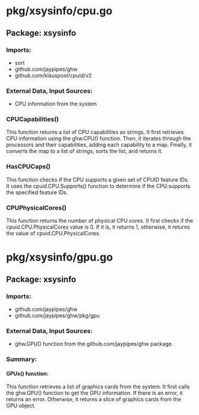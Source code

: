 # pkg/xsysinfo/cpu.go  
## Package: xsysinfo  
  
### Imports:  
- sort  
- github.com/jaypipes/ghw  
- github.com/klauspost/cpuid/v2  
  
### External Data, Input Sources:  
- CPU information from the system  
  
### CPUCapabilities()  
This function returns a list of CPU capabilities as strings. It first retrieves CPU information using the ghw.CPU() function. Then, it iterates through the processors and their capabilities, adding each capability to a map. Finally, it converts the map to a list of strings, sorts the list, and returns it.  
  
### HasCPUCaps()  
This function checks if the CPU supports a given set of CPUID feature IDs. It uses the cpuid.CPU.Supports() function to determine if the CPU supports the specified feature IDs.  
  
### CPUPhysicalCores()  
This function returns the number of physical CPU cores. It first checks if the cpuid.CPU.PhysicalCores value is 0. If it is, it returns 1, otherwise, it returns the value of cpuid.CPU.PhysicalCores.  
  
  
  
# pkg/xsysinfo/gpu.go  
## Package: xsysinfo  
  
### Imports:  
- github.com/jaypipes/ghw  
- github.com/jaypipes/ghw/pkg/gpu  
  
### External Data, Input Sources:  
- ghw.GPU() function from the github.com/jaypipes/ghw package.  
  
### Summary:  
#### GPUs() function:  
This function retrieves a list of graphics cards from the system. It first calls the ghw.GPU() function to get the GPU information. If there is an error, it returns an error. Otherwise, it returns a slice of graphics cards from the GPU object.  
  
